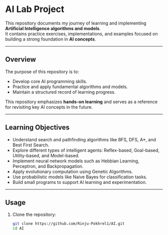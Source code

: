 # AI Lab Project  

This repository documents my journey of learning and implementing **Artificial Intelligence algorithms and models**.  
It contains practice exercises, implementations, and examples focused on building a strong foundation in **AI concepts**.  

---

## Overview  

The purpose of this repository is to:  
- Develop core AI programming skills.  
- Practice and apply fundamental algorithms and models.  
- Maintain a structured record of learning progress.  

This repository emphasizes **hands-on learning** and serves as a reference for revisiting key AI concepts in the future.  

---

## Learning Objectives  

- Understand search and pathfinding algorithms like BFS, DFS, A*, and Best First Search.  
- Explore different types of intelligent agents: Reflex-based, Goal-based, Utility-based, and Model-based.  
- Implement neural network models such as Hebbian Learning, Perceptron, and Backpropagation.  
- Apply evolutionary computation using Genetic Algorithms.  
- Use probabilistic models like Naive Bayes for classification tasks.  
- Build small programs to support AI learning and experimentation.  

---

## Usage  

1. Clone the repository:  
   ```bash
   git clone https://github.com/Rinju-Pokhrel1/AI.git
   cd AI
